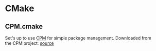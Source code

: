 # CMake

## CPM.cmake

Set's up to use [CPM](https://github.com/cpm-cmake/CPM.cmake) for simple package management.
Downloaded from the CPM project: [source](https://github.com/cpm-cmake/CPM.cmake/releases/latest/download/get_cpm.cmake)
